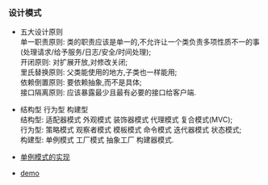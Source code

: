 ### 设计模式
- 五大设计原则  
单一职责原则: 类的职责应该是单一的,不允许让一个类负责多项性质不一的事(处理请求/给予服务/日志/安全/时间处理);     
开闭原则: 对扩展开放,对修改关闭;   
里氏替换原则: 父类能使用的地方,子类也一样能用;  
依赖倒置原则: 要依赖抽象,而不是具体;  
接口隔离原则: 应该暴露最少且最有必要的接口给客户端.   

- 结构型 行为型 构建型  
结构型: 适配器模式 外观模式 装饰器模式 代理模式 复合模式(MVC);  
行为型: 策略模式 观察者模式 模板模式 命令模式 迭代器模式 状态模式;    
构建型: 单例模式 工厂模式 抽象工厂 构建器模式.  
- [单例模式的实现](https://github.com/MelloChan/interviews-coding/blob/master/No02.java)       
- [demo](https://github.com/MelloChan/java-design)